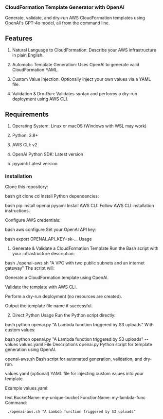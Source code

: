 ### CloudFormation Template Generator with OpenAI
Generate, validate, and dry-run AWS CloudFormation templates using OpenAI's GPT-4o model, all from the command line.

## Features
1. Natural Language to CloudFormation: Describe your AWS infrastructure in plain English.

2. Automatic Template Generation: Uses OpenAI to generate valid CloudFormation YAML.

3. Custom Value Injection: Optionally inject your own values via a YAML file.

4. Validation & Dry-Run: Validates syntax and performs a dry-run deployment using AWS CLI.

## Requirements
1. Operating System: Linux or macOS (Windows with WSL may work)

2. Python: 3.8+

3. AWS CLI: v2

4. OpenAI Python SDK: Latest version

5. pyyaml: Latest version

### Installation
Clone this repository:

bash
git clone <your-repo-url>
cd <your-repo-directory>
Install Python dependencies:

bash
pip install openai pyyaml
Install AWS CLI:
Follow AWS CLI installation instructions.

Configure AWS credentials:

bash
aws configure
Set your OpenAI API key:

bash
export OPENAI_API_KEY=sk-...
Usage
1. Generate & Validate a CloudFormation Template
Run the Bash script with your infrastructure description:

bash
./openai-aws.sh "A VPC with two public subnets and an internet gateway"
The script will:

Generate a CloudFormation template using OpenAI.

Validate the template with AWS CLI.

Perform a dry-run deployment (no resources are created).

Output the template file name if successful.

2. Direct Python Usage
Run the Python script directly:

bash
python openai.py "A Lambda function triggered by S3 uploads"
With custom values:

bash
python openai.py "A Lambda function triggered by S3 uploads" --values values.yaml
File Descriptions
openai.py
Python script for template generation using OpenAI.

openai-aws.sh
Bash script for automated generation, validation, and dry-run.

values.yaml (optional)
YAML file for injecting custom values into your template.

Example
values.yaml:

text
BucketName: my-unique-bucket
FunctionName: my-lambda-func
Command:


``` ./openai-aws.sh "A Lambda function triggered by S3 uploads"```